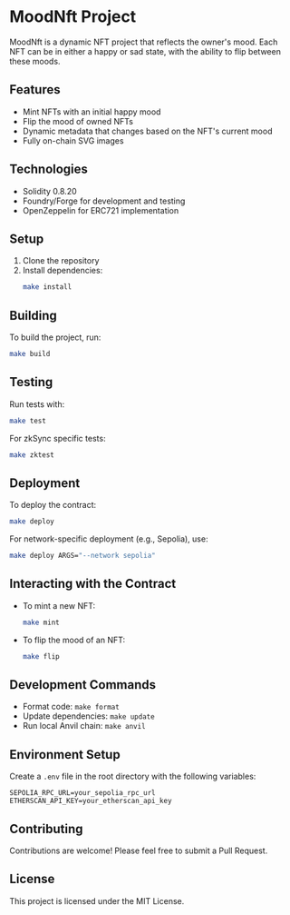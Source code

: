 # MoodNft Project

MoodNft is a dynamic NFT project that reflects the owner's mood. Each NFT can be in either a happy or sad state, with the ability to flip between these moods.

## Features

- Mint NFTs with an initial happy mood
- Flip the mood of owned NFTs
- Dynamic metadata that changes based on the NFT's current mood
- Fully on-chain SVG images

## Technologies

- Solidity 0.8.20
- Foundry/Forge for development and testing
- OpenZeppelin for ERC721 implementation

## Setup

1. Clone the repository
2. Install dependencies:
   ```bash
   make install
   ```

## Building

To build the project, run:

```bash
make build
```

## Testing

Run tests with:

```bash
make test
```

For zkSync specific tests:

```bash
make zktest
```

## Deployment

To deploy the contract:

```bash
make deploy
```

For network-specific deployment (e.g., Sepolia), use:

```bash
make deploy ARGS="--network sepolia"
```

## Interacting with the Contract

- To mint a new NFT:
  ```bash
  make mint
  ```

- To flip the mood of an NFT:
  ```bash
  make flip
  ```

## Development Commands

- Format code: `make format`
- Update dependencies: `make update`
- Run local Anvil chain: `make anvil`

## Environment Setup

Create a `.env` file in the root directory with the following variables:

```
SEPOLIA_RPC_URL=your_sepolia_rpc_url
ETHERSCAN_API_KEY=your_etherscan_api_key
```

## Contributing

Contributions are welcome! Please feel free to submit a Pull Request.

## License

This project is licensed under the MIT License.
